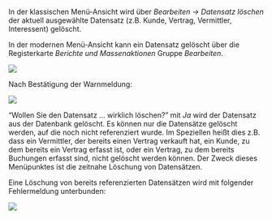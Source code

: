 In der klassischen Menü-Ansicht wird über *Bearbeiten  → Datensatz löschen*  der aktuell ausgewählte  Datensatz (z.B. Kunde, Vertrag, Vermittler, Interessent) gelöscht. 

In der modernen Menü-Ansicht kann ein Datensatz gelöscht über die Registerkarte *Berichte und Massenaktionen* Gruppe *Bearbeiten*.

![](http://xpecto.github.io/docs/img/img_1461669725559.png)

Nach Bestätigung der Warnmeldung:

![](http://xpecto.github.io/docs/img/img_1420450924589.png)

“Wollen Sie den Datensatz … wirklich löschen?” mit *Ja* wird der Datensatz aus der Datenbank gelöscht. 
Es können nur die Datensätze gelöscht werden, auf die noch nicht referenziert wurde. Im Speziellen heißt dies z.B. dass ein Vermittler, der bereits einen Vertrag verkauft hat, ein Kunde, zu dem bereits ein Vertrag erfasst ist, oder ein Vertrag, zu dem bereits Buchungen erfasst sind, nicht gelöscht werden können. Der Zweck dieses Menüpunktes ist die zeitnahe Löschung von Datensätzen.

Eine Löschung von bereits referenzierten Datensätzen wird mit folgender Fehlermeldung unterbunden:

![](http://xpecto.github.io/docs/img/img_1420458029242.png)
